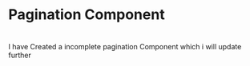 # Pagination Component

#
I have Created a incomplete pagination Component which i will update further
